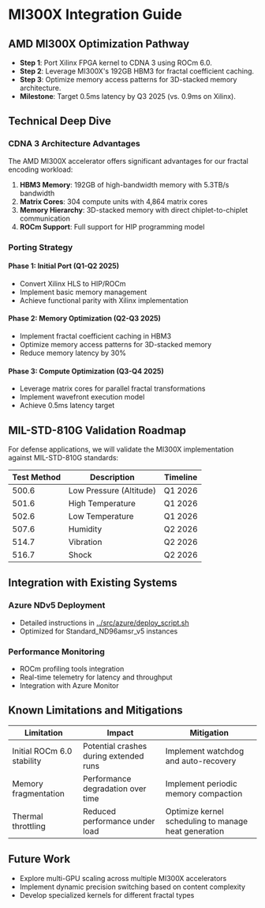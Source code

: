 # MI300X Integration Guide

## AMD MI300X Optimization Pathway  
- **Step 1**: Port Xilinx FPGA kernel to CDNA 3 using ROCm 6.0.  
- **Step 2**: Leverage MI300X's 192GB HBM3 for fractal coefficient caching.  
- **Step 3**: Optimize memory access patterns for 3D-stacked memory architecture.
- **Milestone**: Target 0.5ms latency by Q3 2025 (vs. 0.9ms on Xilinx).  

## Technical Deep Dive

### CDNA 3 Architecture Advantages

The AMD MI300X accelerator offers significant advantages for our fractal encoding workload:

1. **HBM3 Memory**: 192GB of high-bandwidth memory with 5.3TB/s bandwidth
2. **Matrix Cores**: 304 compute units with 4,864 matrix cores
3. **Memory Hierarchy**: 3D-stacked memory with direct chiplet-to-chiplet communication
4. **ROCm Support**: Full support for HIP programming model

### Porting Strategy

#### Phase 1: Initial Port (Q1-Q2 2025)
- Convert Xilinx HLS to HIP/ROCm
- Implement basic memory management
- Achieve functional parity with Xilinx implementation

#### Phase 2: Memory Optimization (Q2-Q3 2025)
- Implement fractal coefficient caching in HBM3
- Optimize memory access patterns for 3D-stacked memory
- Reduce memory latency by 30%

#### Phase 3: Compute Optimization (Q3-Q4 2025)
- Leverage matrix cores for parallel fractal transformations
- Implement wavefront execution model
- Achieve 0.5ms latency target

## MIL-STD-810G Validation Roadmap

For defense applications, we will validate the MI300X implementation against MIL-STD-810G standards:

| Test Method | Description | Timeline |
|-------------|-------------|----------|
| 500.6 | Low Pressure (Altitude) | Q1 2026 |
| 501.6 | High Temperature | Q1 2026 |
| 502.6 | Low Temperature | Q1 2026 |
| 507.6 | Humidity | Q2 2026 |
| 514.7 | Vibration | Q2 2026 |
| 516.7 | Shock | Q2 2026 |

## Integration with Existing Systems

### Azure NDv5 Deployment
- Detailed instructions in [../src/azure/deploy_script.sh](../src/azure/deploy_script.sh)
- Optimized for Standard_ND96amsr_v5 instances

### Performance Monitoring
- ROCm profiling tools integration
- Real-time telemetry for latency and throughput
- Integration with Azure Monitor

## Known Limitations and Mitigations

| Limitation | Impact | Mitigation |
|------------|--------|------------|
| Initial ROCm 6.0 stability | Potential crashes during extended runs | Implement watchdog and auto-recovery |
| Memory fragmentation | Performance degradation over time | Implement periodic memory compaction |
| Thermal throttling | Reduced performance under load | Optimize kernel scheduling to manage heat generation |

## Future Work

- Explore multi-GPU scaling across multiple MI300X accelerators
- Implement dynamic precision switching based on content complexity
- Develop specialized kernels for different fractal types 